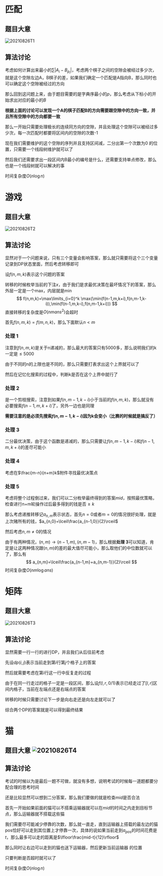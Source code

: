 # 匹配

## 题目大意

![20210826T1](D:\Blog\image\20210826T1.PNG)

## 算法讨论

考虑如何计算出来最小的$\sum |A_i-B_{p_i}|$，考虑两个棋子之间的空隙会被经过多少次，就是这个空隙左边A，B棋子的差，如果我们确定一个匹配是A指向B，那么同时也可以确定这个空隙被经过的方向

那么回到这问题上来，由于题目需要的是字典序最小的$p$，那么考虑从下标小的开始求出对应的最小的$B$

**根据上面的讨论可以发现一个A的棋子匹配B的方向需要跟空隙中的方向一致，并且所有空隙中的方向都要一致**

那么一开始只需要处理极长的连续同方向的空隙，并且处理这个空隙可以被经过多少次，每一次匹配时都要将区间内的空隙的次数-1

现在我们需要维护的这个空隙的序列并且支持区间减，二分出第一个次数为0 的位置，只需要一个线段树维护就可以了

然后我们还需要求出一段区间内B最小的编号是什么，还需要支持单点修改，那么也是一个线段树就可以解决的事

时间复杂度$O(n\log n)$

# 游戏

## 题目大意

![20210826T2](D:\Blog\image\20210826T2.PNG)

## 算法讨论

显然对于一个问题来说，只有三个变量会影响答案，那么就只需要将这个三个变量记录到DP状态里面，然后考虑转移即可

设$f(n,m,k)$表示这个问题的答案

转移的时候枚举当前的下注$x$​，由于我们是求最优决策在最坏情况下的答案，那么外层一定是一个max，内层就是min
$$
f(n,m,k)=\max\limits_{i=0}^k \max(\min(f(n-1,m,k+i),f(n,m-1,k-i)),\min(f(n-1,m,k-i),f(n,m-1,k+i)))
$$
直接转移的复杂度是$O(nmans^2)$​会超时

首先$f(n,m,k)=f(m,n,k)$，那么下面默认$n<m$

### 处理 1

注意到$f(n,m,k)$是关于n递减的，那么最大的答案只有5000多，那么说明我们的k一定是$\leq 5000$

由于不同的n的上限也是不同的，那么只需要打表求出这个上界就可以了

然后在记忆化搜索的过程中，判断k是否在这个上界中就行了

### 处理 2

是一个剪枝搜索，注意到如果$f(n,m-1,k-i)$​小于当前的$f(n,m,k)$​，那么就没有必要搜索$f(n-1,m,k+i)$了，另外一边也是同理

**需要注意的是必须先搜索$f(n,m-1,k-i)$​因为k会变小（比赛的时候就是搞反了）**

### 处理 3

二分最优决策，由于这个函数是递减的，那么只需要让$f(n,m-1,k-i)$和$f(n-1,m,k+i)$的差尽可能小

### 处理 4

考虑在$\frac{m-n}{n+m}k$​附件寻找最优决策点

### 处理 5

考虑将整个过程倒过来，我们可以二分枚举最终得到的答案$mid$，按照最优策略，检查进行n+m轮操作过后最多得到的钱是否$\geq k$

那么考虑递推转移记$a_{n,m}$表示状态，首先$n=0$或者$m=0$的情况很好处理，就是上次赌所有的钱，$a_{n,0}=\lceil\frac{a_{n-1,0}}{2}\rceil$

然后考虑$n,m\neq 0$的情况

由于有两种情况，$(n,m)\rightarrow (n-1,m),(n,m-1)$​​，那么根据**处理 3**可以知道，肯定是让这两种情况跟$(n,m)$的差的最大值尽可能小，那么取他们的中位数就可以了，那么有
$$
a_{n,m}=\lceil\frac{a_{n-1,m}+a_{n,m-1}}{2}\rceil
$$
时间复杂度$O(nm\log ans)$

# 矩阵

## 题目大意

![20210826T3](D:\Blog\image\20210826T3.PNG)

## 算法讨论

显然需要一行一行的进行DP，并且我们从后往前考虑

先设$dp(i,j)$表示当前走到第$i$​行第$j$个格子上的答案

然后就需要考虑在第i行这一行中反复走的过程

由于在同一行走过的格子一定是一段区间，那么设$f(l,r,0/1)$表示已经走过了$[l,r]$​区间内格子，当前在左端点还是右端点的答案

转移的时候只需要讨论下一步是向右走还是向左走就可以了

综合两个DP的答案就是可以得到最终结果

#  猫

## 题目大意 ![20210826T4](D:\Blog\image\20210826T4.PNG)

## 算法讨论

考试的时候以为是最后一题不可做，就没有多想，说明考试的时候每一道题都要分配合理的思考时间

还是比较显然可以想到二分答案，那么我们要做的就是检查$mid$是否合法

首先一开始如果前面的猫可以不搭乘运输器就可以在$mid$的时间之内走到目标节点，那么运输器就不搭载这些猫

我们需要尽可能减少停靠的次数，那么就一直走，直到运输器上搭载的最左边的猫pos恰好可以走到其位置上才停靠一次，具体的说如果当前走到$a_{pos}$的时间花费是$t$，那么最多可以走的距离是$\lfloor\frac{mid-t}{12}\rfloor$

那么同时让右边可以走到的猫也送下运输器，然后更新当前运输器 的位置

只要判断是否超时就可以了

时间复杂度$O(n\log n)$